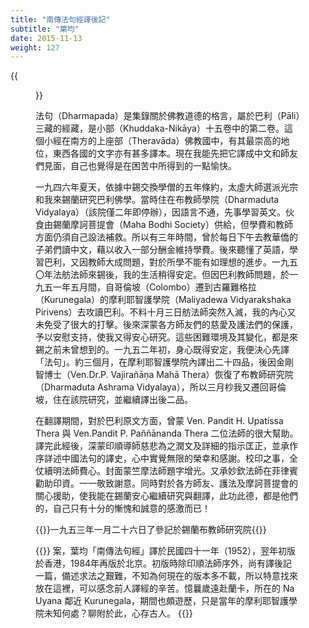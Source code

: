 ```yaml
---
title: "南傳法句經譯後記"
subtitle: "葉均"
date: 2015-11-13
weight: 127
---
```



{{<figure src="posts/yejun_1916-1985.jpg" title="葉均 (1916-1985)" col="col-lg-7">}}

法句（Dharmapada）是集錄關於佛教道德的格言，屬於巴利（Pāli）三藏的經藏，是小部（Khuddaka-Nikāya）十五卷中的第二卷。這個小經在南方的上座部（Theravāda）佛教國中，有其最崇高的地位，東西各國的文字亦有甚多譯本。現在我能先把它譯成中文和師友們見面，自己也覺得是在困苦中所得到的一點愉快。

一九四六年夏天，依據中錫交換學僧的五年條約，太虛大師選派光宗和我來錫蘭研究巴利佛學。當時住在布教師學院（Dharmaduta Vidyalaya）（該院僅二年即停辦），因語言不通，先事學習英文。伙食由錫蘭摩訶菩提會（Maha Bodhi Society）供給，但學費和教師方面仍須自己設法補救。所以有三年時間，曾於每日下午去教華僑的子弟們讀中文，藉以收入一部分酬金維持學費。後來聽懂了英語，學習巴利，又因教師大成問題，對於所學不能有如理想的進步。一九五〇年法舫法師來錫後，我的生活稍得安定。但因巴利教師問題，於一九五一年五月間，自哥倫坡（Colombo）遷到古羅難格拉（Kurunegala）的摩利耶智護學院（Maliyadewa Vidyarakshaka Pirivens）去攻讀巴利。不料十月三日舫法師突然入滅，我的內心又未免受了很大的打擊。後來深蒙各方師友們的慈愛及護法們的保護，予以安慰支持，使我又得安心研究。這些困難環境及其變化，都是來錫之前未曾想到的。一九五二年初，身心既得安定，我便決心先譯「法句」。約三個月，在摩利耶智護學院內譯出二十四品，後因金剛智博士（Ven.Dr.P. Vajirañāṇa Mahā Thera）恢復了布教師研究院（Dharmaduta Ashrama Vidyalaya），所以三月杪我又遷回哥倫坡，住在該院研究，並繼續譯出後二品。

在翻譯期間，對於巴利原文方面，曾蒙 Ven. Pandit H. Upatissa Thera 與 Ven.Pandit P. Paññānanda Thera 二位法師的很大幫助。譯完此經後，深蒙印順導師慈悲為之潤文及詳細的指示匡正，並承作序詳述中國法句的譯史，心中實覺無限的榮幸和感謝。校印之事，全仗續明法師費心。封面蒙竺摩法師題字增光。又承妙欽法師在菲律賓勸助印資。一一敬致謝意。同時對於各方師友、護法及摩訶菩提會的關心援助，使我能在錫蘭安心繼續研究與翻譯，此功此德，都是他們的，自己只有十分的慚愧和誠意的感激而已！

{{<sign>}}一九五三年一月二十六日了參記於錫蘭布教師研究院{{</sign>}}

{{<alert secondary>}}
案，葉均「南傳法句經」譯於民國四十一年（1952），翌年初版於香港，1984年再版於北京。初版時除印順法師序外，尚有譯後記一篇，備述求法之艱難，不知為何現在的版本多不載，所以特意找來放在這裡，可以感念前人譯經的辛苦。憶曩歲遠赴蘭卡，所在的 Na Uyana 鄰近 Kurunegala，期間也頗遊歷，只是當年的摩利耶智護學院未知何處？聊附於此，心存古人。
{{</alert>}}
